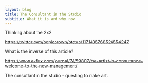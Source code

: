 ```yaml
---
layout: blog
title: The Consultant in the Studio
subtitle: What it is and why now
---
```



Thinking about the 2x2

https://twitter.com/sepiabrown/status/1171485768524554247


What is the inverse of this article?

https://www.e-flux.com/journal/74/59807/the-artist-in-consultance-welcome-to-the-new-management/

The consutlant in the studio - questing to make art.
